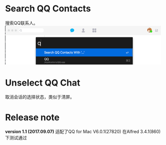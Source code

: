 # Search QQ Contacts
搜索QQ联系人。  
![gif](gif/0.gif?raw=true)

# Unselect QQ Chat
取消会话的选择状态，类似于清屏。

# Release note
**version 1.1 (2017.09.07)**
适配了QQ for Mac V6.0.1(27820)
在Alfred 3.4.1(860)下测试通过

